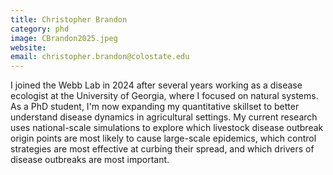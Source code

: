 ```yaml
---
title: Christopher Brandon
category: phd
image: CBrandon2025.jpeg
website:
email: christopher.brandon@colostate.edu
---
```

I joined the Webb Lab in 2024 after several years working as a disease ecologist at the University of Georgia, where I focused on natural systems. As a PhD student, I'm now expanding my quantitative skillset to better understand disease dynamics in agricultural settings. My current research uses national-scale simulations to explore which livestock disease outbreak origin points are most likely to cause large-scale epidemics, which control strategies are most effective at curbing their spread, and which drivers of disease outbreaks are most important.
